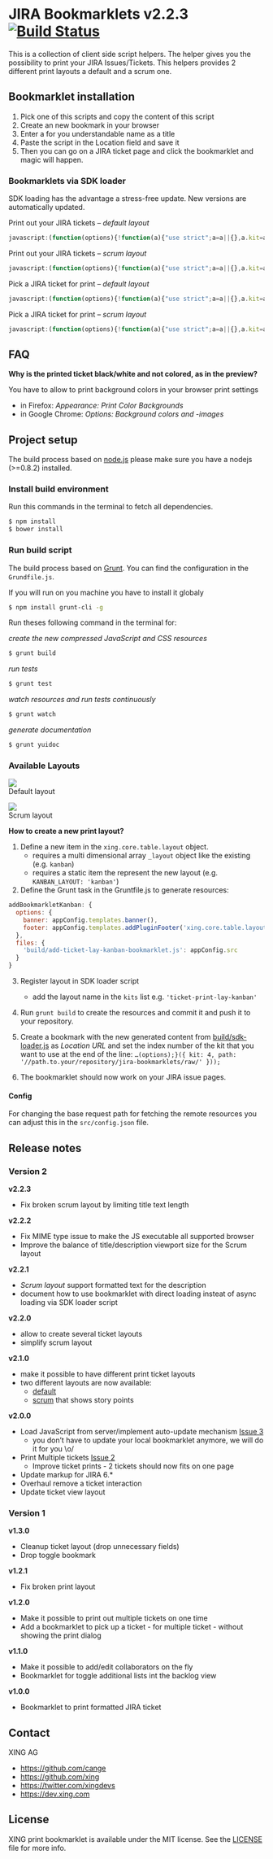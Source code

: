 # JIRA Bookmarklets v2.2.3 [![Build Status](https://travis-ci.org/cange/jira-bookmarklets.png?branch=master)](https://travis-ci.org/cange/jira-bookmarklets)

This is a collection of client side script helpers.
The helper gives you the possibility to print your JIRA Issues/Tickets.
This helpers provides 2 different print layouts a default and a scrum one.

## Bookmarklet installation

1. Pick one of this scripts and copy the content of this script
2. Create an new bookmark in your browser
3. Enter a for you understandable name as a title
4. Paste the script in the Location field and save it
5. Then you can go on a JIRA ticket page and click the bookmarklet and magic will happen.

### Bookmarklets via SDK loader

SDK loading has the advantage a stress-free update. New versions are automatically updated.

Print out your JIRA tickets – *default layout*

``` javascript
javascript:(function(options){!function(a){"use strict";a=a||{},a.kit=a.kit||0,a.env=a.env||0,a.path=a.path||"//rawgit.com/cange/jira-bookmarklets/";var b=document,c=b.createElement("script"),d=["master","develop"],e=["ticket-print","add-ticket","ticket-print-lay-scrum","add-ticket-lay-scrum"],f=d[a.env],g=e[a.kit],h=a.path+f+"/build/"+g+"-bookmarklet.js";c.setAttribute("src",h),b.head.appendChild(c)}(options);}());
```

Print out your JIRA tickets – *scrum layout*

``` javascript
javascript:(function(options){!function(a){"use strict";a=a||{},a.kit=a.kit||0,a.env=a.env||0,a.path=a.path||"//rawgit.com/cange/jira-bookmarklets/";var b=document,c=b.createElement("script"),d=["master","develop"],e=["ticket-print","add-ticket","ticket-print-lay-scrum","add-ticket-lay-scrum"],f=d[a.env],g=e[a.kit],h=a.path+f+"/build/"+g+"-bookmarklet.js";c.setAttribute("src",h),b.head.appendChild(c)}(options);}({kit:2}));
```

Pick a JIRA ticket for print – *default layout*

``` javascript
javascript:(function(options){!function(a){"use strict";a=a||{},a.kit=a.kit||0,a.env=a.env||0,a.path=a.path||"//rawgit.com/cange/jira-bookmarklets/";var b=document,c=b.createElement("script"),d=["master","develop"],e=["ticket-print","add-ticket","ticket-print-lay-scrum","add-ticket-lay-scrum"],f=d[a.env],g=e[a.kit],h=a.path+f+"/build/"+g+"-bookmarklet.js";c.setAttribute("src",h),b.head.appendChild(c)}(options);}({kit:1}));
```

Pick a JIRA ticket for print – *scrum layout*

``` javascript
javascript:(function(options){!function(a){"use strict";a=a||{},a.kit=a.kit||0,a.env=a.env||0,a.path=a.path||"//rawgit.com/cange/jira-bookmarklets/";var b=document,c=b.createElement("script"),d=["master","develop"],e=["ticket-print","add-ticket","ticket-print-lay-scrum","add-ticket-lay-scrum"],f=d[a.env],g=e[a.kit],h=a.path+f+"/build/"+g+"-bookmarklet.js";c.setAttribute("src",h),b.head.appendChild(c)}(options);}({kit:3}));
```

## FAQ

**Why is the printed ticket black/white and not colored, as in the preview?**

You have to allow to print background colors in your browser print settings

- in Firefox: *Appearance: Print Color Backgrounds*
- in Google Chrome: *Options: Background colors and -images*


## Project setup

The build process based on [node.js](nodejs) please make sure you have a
nodejs (>=0.8.2) installed.

### Install build environment

Run this commands in the terminal to fetch all dependencies.

``` bash
$ npm install
$ bower install
```

### Run build script

The build process based on [Grunt](gruntjs). You can find the configuration in
the `Grundfile.js`.

If you will run on you machine you have to install it globaly

``` bash
$ npm install grunt-cli -g
```

Run theses following command in the terminal for:

_create the new compressed JavaScript and CSS resources_

``` bash
$ grunt build
```

_run tests_

``` bash
$ grunt test
```

_watch resources and run tests continuously_

``` bash
$ grunt watch
```

_generate documentation_

``` bash
$ grunt yuidoc
```

### Available Layouts

<img src="screenshots/default-layout-example.png"><br>
Default layout

<img src="screenshots/scrum-layout-example.png"><br>
Scrum layout

**How to create a new print layout?**

1. Define a new item in the `xing.core.table.layout` object.
   - requires a multi dimensional array `_layout` object like the existing (e.g. `kanban`)
   - requires a static item the represent the new layout (e.g. `KANBAN_LAYOUT: 'kanban'`)
2. Define the Grunt task in the Gruntfile.js to generate resources:

``` javascript
addBookmarkletKanban: {
  options: {
    banner: appConfig.templates.banner(),
    footer: appConfig.templates.addPluginFooter('xing.core.table.layout.KANBAN_LAYOUT')
  },
  files: {
    'build/add-ticket-lay-kanban-bookmarklet.js': appConfig.src
  }
}
```

3. Register layout in SDK loader script
   - add the layout name in the `kits` list e.g. `'ticket-print-lay-kanban'`

4. Run `grunt build` to create the resources and commit it and push it to your repository.

5. Create a bookmark with the new generated content from [build/sdk-loader.js](build/sdk-loader.js) as _Location URL_ and set the index number of the kit that you want to use at the end of the line:
   `…(options);}({ kit: 4, path: '//path.to.your/repository/jira-bookmarklets/raw/' }));`

6. The bookmarklet should now work on your JIRA issue pages.

#### Config

For changing the base request path for fetching the remote resources you can
adjust this in the `src/config.json` file.

[nodejs]:http://nodejs.org
[gruntjs]:http://gruntjs.com

## Release notes

### Version 2

**v2.2.3**

- Fix broken scrum layout by limiting title text length

**v2.2.2**

- Fix MIME type issue to make the JS executable all supported browser
- Improve the balance of title/description viewport size for the Scrum layout

**v2.2.1**

- *Scrum layout* support formatted text for the description
- document how to use bookmarklet with direct loading insteat of async loading via SDK loader script

**v2.2.0**

- allow to create several ticket layouts
- simplify scrum layout

**v2.1.0**

- make it possible to have different print ticket layouts
- two different layouts are now available:
  - [default](screenshots/default-layout-example.png)
  - [scrum](screenshots/scrum-layout-example.png) that shows story points

**v2.0.0**

- Load JavaScript from server/implement auto-update mechanism [Issue 3](https://rawgit.com/cange/jira-bookmarklets/issues/3)
  * you don’t have to update your local bookmarklet anymore, we will do it for you \o/
- Print Multiple tickets [Issue 2](https://rawgit.com/cange/jira-bookmarklets/issues/2)
  * Improve ticket prints - 2 tickets should now fits on one page
- Update markup for JIRA 6.*
- Overhaul remove a ticket interaction
- Update ticket view layout

### Version 1

**v1.3.0**

- Cleanup ticket layout (drop unnecessary fields)
- Drop toggle bookmark

**v1.2.1**

- Fix broken print layout

**v1.2.0**

- Make it possible to print out multiple tickets on one time
- Add a bookmarklet to pick up a ticket - for multiple ticket - without showing the print dialog

**v1.1.0**

- Make it possible to add/edit collaborators on the fly
- Bookmarklet for toggle additional lists int the backlog view

**v1.0.0**

- Bookmarklet to print formatted JIRA ticket

## Contact

XING AG

- https://github.com/cange
- https://github.com/xing
- https://twitter.com/xingdevs
- https://dev.xing.com

## License

XING print bookmarklet is available under the MIT license. See the [LICENSE](/cange/jira-bookmarklets/blob/master/LICENSE) file for more info.
